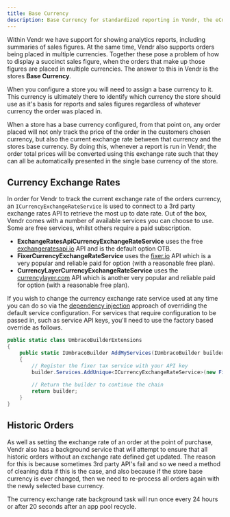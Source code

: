 ```yaml
---
title: Base Currency
description: Base Currency for standardized reporting in Vendr, the eCommerce solution for Umbraco
---
```


Within Vendr we have support for showing analytics reports, including summaries of sales figures. At the same time, Vendr also supports orders being placed in multiple currencies. Together these pose a problem of how to display a succinct sales figure, when the orders that make up those figures are placed in multiple currencies. The answer to this in Vendr is the stores **Base Currency**.

When you configure a store you will need to assign a base currency to it. This currency is ultimately there to identify which currency the store should use as it's basis for reports and sales figures regardless of whatever currency the order was placed in.

When a store has a base currency configured, from that point on, any order placed will not only track the price of the order in the customers chosen currency, but also the current exchange rate between that currency and the stores base currency. By doing this, whenever a report is run in Vendr, the order total prices will be converted using this exchange rate such that they can all be automatically presented in the single base currency of the store.

## Currency Exchange Rates

In order for Vendr to track the current exchange rate of the orders currency, an `ICurrencyExchangeRateService` is used to connect to a 3rd party exchange rates API to retrieve the most up to date rate. Out of the box, Vendr comes with a number of available services you can choose to use. Some are free services, whilst others require a paid subscription.

* **ExchangeRatesApiCurrencyExchangeRateService** uses the free [exchangeratesapi.io](https://exchangeratesapi.io/) API and is the default option OTB.
* **FixerCurrencyExchangeRateService** uses the [fixer.io](https://fixer.io/) API which is a very popular and reliable paid for option (with a reasonable free plan).
* **CurrencyLayerCurrencyExchangeRateService** uses the [currencylayer.com](https://currencylayer.com/) API which is another very popular and reliable paid for option (with a reasonable free plan).

If you wish to change the currency exchange rate service used at any time you can do so via the [dependency injection](../dependency-injection/) approach of overriding the default service configuration. For services that require configuration to be passed in, such as service API keys, you'll need to use the factory based override as follows.

````csharp
public static class UmbracoBuilderExtensions
{
    public static IUmbracoBuilder AddMyServices(IUmbracoBuilder builder)
    {
        // Register the fixer tax service with your API key
        builder.Services.AddUnique<ICurrencyExchangeRateService>(new FixerCurrencyExchangeRateService("YOUR_FIXER_API_KEY"));
        
        // Return the builder to continue the chain
        return builder;
    }
}
````

## Historic Orders

As well as setting the exchange rate of an order at the point of purchase, Vendr also has a background service that will attempt to ensure that all historic orders without an exchange rate defined get updated. The reason for this is because sometimes 3rd party API's fail and so we need a method of cleaning data if this is the case, and also because if the store base currency is ever changed, then we need to re-process all orders again with the newly selected base currency.

The currency exchange rate background task will run once every 24 hours or after 20 seconds after an app pool recycle.